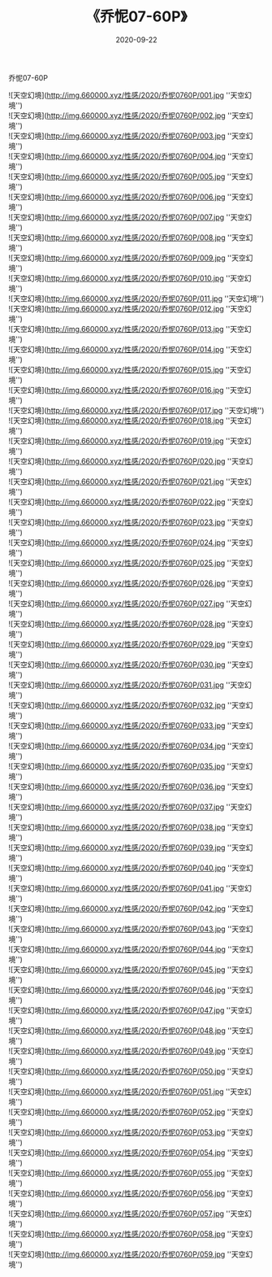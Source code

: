 ﻿---
layout: post
title:  《乔怩07-60P》
date:   2020-09-22
img: http://img.660000.xyz/性感/2020/乔怩0760P/000.jpg
categories: [美女, 性感, 泳衣]
---

乔怩07-60P



![天空幻境](http://img.660000.xyz/性感/2020/乔怩0760P/001.jpg ''天空幻境'') <br>
![天空幻境](http://img.660000.xyz/性感/2020/乔怩0760P/002.jpg ''天空幻境'') <br>
![天空幻境](http://img.660000.xyz/性感/2020/乔怩0760P/003.jpg ''天空幻境'') <br>
![天空幻境](http://img.660000.xyz/性感/2020/乔怩0760P/004.jpg ''天空幻境'') <br>
![天空幻境](http://img.660000.xyz/性感/2020/乔怩0760P/005.jpg ''天空幻境'') <br>
![天空幻境](http://img.660000.xyz/性感/2020/乔怩0760P/006.jpg ''天空幻境'') <br>
![天空幻境](http://img.660000.xyz/性感/2020/乔怩0760P/007.jpg ''天空幻境'') <br>
![天空幻境](http://img.660000.xyz/性感/2020/乔怩0760P/008.jpg ''天空幻境'') <br>
![天空幻境](http://img.660000.xyz/性感/2020/乔怩0760P/009.jpg ''天空幻境'') <br>
![天空幻境](http://img.660000.xyz/性感/2020/乔怩0760P/010.jpg ''天空幻境'') <br>
![天空幻境](http://img.660000.xyz/性感/2020/乔怩0760P/011.jpg ''天空幻境'') <br>
![天空幻境](http://img.660000.xyz/性感/2020/乔怩0760P/012.jpg ''天空幻境'') <br>
![天空幻境](http://img.660000.xyz/性感/2020/乔怩0760P/013.jpg ''天空幻境'') <br>
![天空幻境](http://img.660000.xyz/性感/2020/乔怩0760P/014.jpg ''天空幻境'') <br>
![天空幻境](http://img.660000.xyz/性感/2020/乔怩0760P/015.jpg ''天空幻境'') <br>
![天空幻境](http://img.660000.xyz/性感/2020/乔怩0760P/016.jpg ''天空幻境'') <br>
![天空幻境](http://img.660000.xyz/性感/2020/乔怩0760P/017.jpg ''天空幻境'') <br>
![天空幻境](http://img.660000.xyz/性感/2020/乔怩0760P/018.jpg ''天空幻境'') <br>
![天空幻境](http://img.660000.xyz/性感/2020/乔怩0760P/019.jpg ''天空幻境'') <br>
![天空幻境](http://img.660000.xyz/性感/2020/乔怩0760P/020.jpg ''天空幻境'') <br>
![天空幻境](http://img.660000.xyz/性感/2020/乔怩0760P/021.jpg ''天空幻境'') <br>
![天空幻境](http://img.660000.xyz/性感/2020/乔怩0760P/022.jpg ''天空幻境'') <br>
![天空幻境](http://img.660000.xyz/性感/2020/乔怩0760P/023.jpg ''天空幻境'') <br>
![天空幻境](http://img.660000.xyz/性感/2020/乔怩0760P/024.jpg ''天空幻境'') <br>
![天空幻境](http://img.660000.xyz/性感/2020/乔怩0760P/025.jpg ''天空幻境'') <br>
![天空幻境](http://img.660000.xyz/性感/2020/乔怩0760P/026.jpg ''天空幻境'') <br>
![天空幻境](http://img.660000.xyz/性感/2020/乔怩0760P/027.jpg ''天空幻境'') <br>
![天空幻境](http://img.660000.xyz/性感/2020/乔怩0760P/028.jpg ''天空幻境'') <br>
![天空幻境](http://img.660000.xyz/性感/2020/乔怩0760P/029.jpg ''天空幻境'') <br>
![天空幻境](http://img.660000.xyz/性感/2020/乔怩0760P/030.jpg ''天空幻境'') <br>
![天空幻境](http://img.660000.xyz/性感/2020/乔怩0760P/031.jpg ''天空幻境'') <br>
![天空幻境](http://img.660000.xyz/性感/2020/乔怩0760P/032.jpg ''天空幻境'') <br>
![天空幻境](http://img.660000.xyz/性感/2020/乔怩0760P/033.jpg ''天空幻境'') <br>
![天空幻境](http://img.660000.xyz/性感/2020/乔怩0760P/034.jpg ''天空幻境'') <br>
![天空幻境](http://img.660000.xyz/性感/2020/乔怩0760P/035.jpg ''天空幻境'') <br>
![天空幻境](http://img.660000.xyz/性感/2020/乔怩0760P/036.jpg ''天空幻境'') <br>
![天空幻境](http://img.660000.xyz/性感/2020/乔怩0760P/037.jpg ''天空幻境'') <br>
![天空幻境](http://img.660000.xyz/性感/2020/乔怩0760P/038.jpg ''天空幻境'') <br>
![天空幻境](http://img.660000.xyz/性感/2020/乔怩0760P/039.jpg ''天空幻境'') <br>
![天空幻境](http://img.660000.xyz/性感/2020/乔怩0760P/040.jpg ''天空幻境'') <br>
![天空幻境](http://img.660000.xyz/性感/2020/乔怩0760P/041.jpg ''天空幻境'') <br>
![天空幻境](http://img.660000.xyz/性感/2020/乔怩0760P/042.jpg ''天空幻境'') <br>
![天空幻境](http://img.660000.xyz/性感/2020/乔怩0760P/043.jpg ''天空幻境'') <br>
![天空幻境](http://img.660000.xyz/性感/2020/乔怩0760P/044.jpg ''天空幻境'') <br>
![天空幻境](http://img.660000.xyz/性感/2020/乔怩0760P/045.jpg ''天空幻境'') <br>
![天空幻境](http://img.660000.xyz/性感/2020/乔怩0760P/046.jpg ''天空幻境'') <br>
![天空幻境](http://img.660000.xyz/性感/2020/乔怩0760P/047.jpg ''天空幻境'') <br>
![天空幻境](http://img.660000.xyz/性感/2020/乔怩0760P/048.jpg ''天空幻境'') <br>
![天空幻境](http://img.660000.xyz/性感/2020/乔怩0760P/049.jpg ''天空幻境'') <br>
![天空幻境](http://img.660000.xyz/性感/2020/乔怩0760P/050.jpg ''天空幻境'') <br>
![天空幻境](http://img.660000.xyz/性感/2020/乔怩0760P/051.jpg ''天空幻境'') <br>
![天空幻境](http://img.660000.xyz/性感/2020/乔怩0760P/052.jpg ''天空幻境'') <br>
![天空幻境](http://img.660000.xyz/性感/2020/乔怩0760P/053.jpg ''天空幻境'') <br>
![天空幻境](http://img.660000.xyz/性感/2020/乔怩0760P/054.jpg ''天空幻境'') <br>
![天空幻境](http://img.660000.xyz/性感/2020/乔怩0760P/055.jpg ''天空幻境'') <br>
![天空幻境](http://img.660000.xyz/性感/2020/乔怩0760P/056.jpg ''天空幻境'') <br>
![天空幻境](http://img.660000.xyz/性感/2020/乔怩0760P/057.jpg ''天空幻境'') <br>
![天空幻境](http://img.660000.xyz/性感/2020/乔怩0760P/058.jpg ''天空幻境'') <br>
![天空幻境](http://img.660000.xyz/性感/2020/乔怩0760P/059.jpg ''天空幻境'') <br>